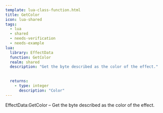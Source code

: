 ```yaml
---
template: lua-class-function.html
title: GetColor
icon: lua-shared
tags:
  - lua
  - shared
  - needs-verification
  - needs-example
lua:
  library: EffectData
  function: GetColor
  realm: shared
  description: "Get the byte described as the color of the effect."
  
  
  returns:
    - type: integer
      description: "Color"
---
```


<div class="lua__search__keywords">
EffectData:GetColor &#x2013; Get the byte described as the color of the effect.
</div>
